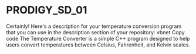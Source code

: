 # PRODIGY_SD_01
 Certainly! Here's a description for your temperature conversion program that you can use in the description section of your repository:  vbnet Copy code The Temperature Converter is a simple C++ program designed to help users convert temperatures between Celsius, Fahrenheit, and Kelvin scales.
